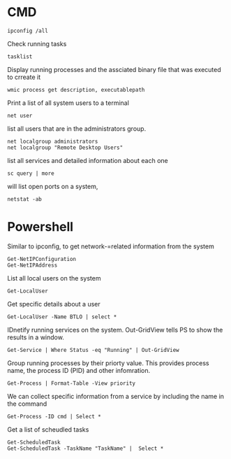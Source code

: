 # CMD

```
ipconfig /all
```

Check running tasks
```
tasklist
```

Display running processes and the assciated binary file that was executed to crreate it
```
wmic process get description, executablepath
```

Print a list of all system users to a terminal
```
net user
```

list all users that are in the administrators group. 
```
net localgroup administrators
net localgroup "Remote Desktop Users"
```

list all services and detailed information about each one
```
sc query | more
```

will list open ports on a system,
```
netstat -ab
```


# Powershell
Similar to ipconfig, to get network-=related information from the system
```
Get-NetIPConfiguration
Get-NetIPAddress
```

List all local users on the system
```
Get-LocalUser
```

Get specific details about a user
```
Get-LocalUser -Name BTLO | select *
```

IDnetify running services on the system. Out-GridView tells PS to show the results in a window. 
```
Get-Service | Where Status -eq "Running" | Out-GridView
```

Group running processes by their priorty value.  This provides process name, the process ID (PID) and other infomration. 
```
Get-Process | Format-Table -View priority
```
We can collect specific information from a service by including the name in the command
```
Get-Process -ID cmd | Select *
```

Get a list of scheudled tasks 
```
Get-ScheduledTask
Get-ScheduledTask -TaskName "TaskName" |  Select *
```


